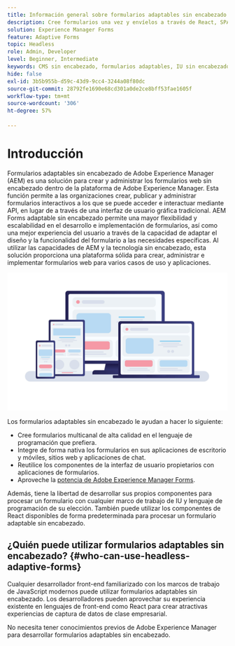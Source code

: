 ```yaml
---
title: Información general sobre formularios adaptables sin encabezado de AEM
description: Cree formularios una vez y envíelos a través de React, SPA, web, móvil, Google Assistant y más con formularios adaptables sin encabezado de AEM Forms.
solution: Experience Manager Forms
feature: Adaptive Forms
topic: Headless
role: Admin, Developer
level: Beginner, Intermediate
keywords: CMS sin encabezado, formularios adaptables, IU sin encabezado, CMS con encabezado, asistentes de voz, Alexa, bots de chat, arquitectura de WhatsApp
hide: false
exl-id: 3b5b955b-d59c-43d9-9cc4-3244a08f80dc
source-git-commit: 28792fe1690e68cd301a0de2ce8bff53fae1605f
workflow-type: tm+mt
source-wordcount: '306'
ht-degree: 57%

---
```


# Introducción

Formularios adaptables sin encabezado de Adobe Experience Manager (AEM) es una solución para crear y administrar los formularios web sin encabezado dentro de la plataforma de Adobe Experience Manager. Esta función permite a las organizaciones crear, publicar y administrar formularios interactivos a los que se puede acceder e interactuar mediante API, en lugar de a través de una interfaz de usuario gráfica tradicional. AEM Forms adaptable sin encabezado permite una mayor flexibilidad y escalabilidad en el desarrollo e implementación de formularios, así como una mejor experiencia del usuario a través de la capacidad de adaptar el diseño y la funcionalidad del formulario a las necesidades específicas. Al utilizar las capacidades de AEM y la tecnología sin encabezado, esta solución proporciona una plataforma sólida para crear, administrar e implementar formularios web para varios casos de uso y aplicaciones.

![Generar y procesar de forma nativa un formulario en cualquier sitio web, aplicación o interacciones no visuales](/help/assets/headless-forms-for-any-device.jpeg)

Los formularios adaptables sin encabezado le ayudan a hacer lo siguiente:

* Cree formularios multicanal de alta calidad en el lenguaje de programación que prefiera.
* Integre de forma nativa los formularios en sus aplicaciones de escritorio y móviles, sitios web y aplicaciones de chat.
* Reutilice los componentes de la interfaz de usuario propietarios con aplicaciones de formularios.
* Aproveche la [potencia de Adobe Experience Manager Forms](https://experienceleague.adobe.com/es/docs/experience-manager-65/content/forms/getting-started/introduction-aem-forms).

Además, tiene la libertad de desarrollar sus propios componentes para procesar un formulario con cualquier marco de trabajo de IU y lenguaje de programación de su elección. También puede utilizar los componentes de React disponibles de forma predeterminada para procesar un formulario adaptable sin encabezado.

## ¿Quién puede utilizar formularios adaptables sin encabezado? {#who-can-use-headless-adaptive-forms}

Cualquier desarrollador front-end familiarizado con los marcos de trabajo de JavaScript modernos puede utilizar formularios adaptables sin encabezado. Los desarrolladores pueden aprovechar su experiencia existente en lenguajes de front-end como React para crear atractivas experiencias de captura de datos de clase empresarial.

No necesita tener conocimientos previos de Adobe Experience Manager para desarrollar formularios adaptables sin encabezado.

<!-- 
## How to join the early adopter program? {#how-to-join-early-adopter-forms}

The service is available for AEM Forms as a Cloud Service and AEM 6.5.16.0 Forms or later On-Premise term customers and Adobe-Managed Service enterprise customers. Send an email to [headlessadaptiveforms@adobe.com](mailto:headlessadaptiveforms@adobe.com) from your official email ID to join the early adopter program. 

-->
